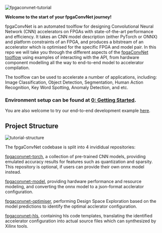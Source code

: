 
![fpgaconvnet-tutorial](https://github.com/AlexMontgomerie/fpgaconvnet-tutorial/assets/26148252/00ed7328-5025-4c4e-a689-3b6b41c42958)

__Welcome to the start of your fpgaConvNet journey!__

fpgaConvNet is an automated toolflow for designing Convolutional Neural Network (CNN) accelerators on FPGAs with state-of-the-art performance and efficiency. 
It takes an CNN model description (either PyTorch or ONNX) and platform constraints of an FPGA, and produces a bitstream of an accelerator which is optimised for the specific FPGA and model pair.
In this repo we will take you through the different aspects of the [fpgaConvNet toolflow](https://icidsl.github.io/fpgaconvnet-website) using examples of interacting with the API, from hardware component modelling all the way to end-to-end model to accelerator compilation.

The toolflow can be used to accelerate a number of applications, including: Image Classification, Object Detection, Segmentation, Human Action Recognition, Key Word Spotting, Anomaly Detection, and etc.

### Environment setup can be found at [0: Getting Started](tutorial/0_get_started/README.md).

You are also welcome to try our end-to-end development example [here](tutorial/1_simple_end_to_end).

## Project Structure

![tutorial-structure](https://github.com/AlexMontgomerie/fpgaconvnet-tutorial/assets/26148252/8efae979-0ab6-4a25-b578-0e1b396ff8b5)

The fpgaConvNet codebase is split into 4 invididual repositories: 

[fpgaconvnet-torch](https://github.com/Yu-Zhewen/fpgaconvnet-torch), a collection of pre-trained CNN models, providing emulated accuracy results for features such as quantization and sparsity. This repository is optional, if users can provide their own onnx model instead.

[fpgaconvnet-model](https://github.com/AlexMontgomerie/fpgaconvnet-model), providing hardware performance and resource modeling, and converting the onnx model to a json-format acclerator configuration.

[fpgaconvnet-optimiser](https://github.com/AlexMontgomerie/fpgaconvnet-optimiser), performing Design Space Exploration based on the model predictions to identify the optimal acclerator configuration.

[fpgaconvnet-hls](https://github.com/AlexMontgomerie/fpgaconvnet-hls), containing hls code templates,  translating the identified accelerator configuration into actual source files which can synthesized by Xilinx tools.
